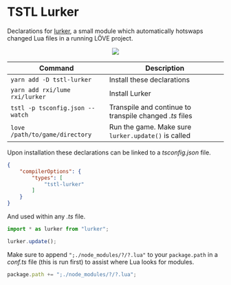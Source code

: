 # TSTL Lurker

Declarations for [lurker](https://github.com/rxi/lurker), a small module which automatically hotswaps changed Lua files in a running LÖVE project.

<div align="center">
  <img src="https://i.imgur.com/BoYr2Hj.gif" />
</div>

| Command | Description |
|-|-|
| `yarn add -D tstl-lurker` | Install these declarations |
| `yarn add rxi/lume rxi/lurker` | Install Lurker |
| `tstl -p tsconfig.json --watch` | Transpile and continue to transpile changed _.ts_ files |
| `love /path/to/game/directory` | Run the game. Make sure `lurker.update()` is called |

Upon installation these declarations can be linked to a _tsconfig.json_ file.

```json
{
    "compilerOptions": {
        "types": [
            "tstl-lurker"
        ]
    }
}
```

And used within any _.ts_ file.

```ts
import * as lurker from "lurker";

lurker.update();
```

Make sure to append `";./node_modules/?/?.lua"` to your `package.path` in a _conf.ts_ file (this is run first) to assist where Lua looks for modules.

```ts
package.path += ";./node_modules/?/?.lua";
```
